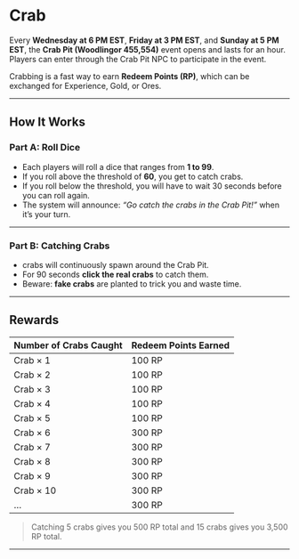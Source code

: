 # Crab

Every **Wednesday at 6 PM EST**, **Friday at 3 PM EST**, and **Sunday at 5 PM EST**, the **Crab Pit (Woodlingor 455,554)** event opens and lasts for an hour. Players can enter through the Crab Pit NPC to participate in the event.

Crabbing is a fast way to earn **Redeem Points (RP)**, which can be exchanged for Experience, Gold, or Ores.

---

## How It Works

### Part A: Roll Dice

- Each players will roll a dice that ranges from **1 to 99**.  
- If you roll above the threshold of **60**, you get to catch crabs.
- If you roll below the threshold, you will have to wait 30 seconds before you can roll again.
- The system will announce: *“Go catch the crabs in the Crab Pit!”* when it’s your turn.


---
### Part B: Catching Crabs

- crabs will continuously spawn around the Crab Pit.  
- For 90 seconds **click the real crabs** to catch them.  
- Beware: **fake crabs** are planted to trick you and waste time.  

---

## Rewards

| Number of Crabs Caught | Redeem Points Earned |
|---------------------------|----------------------|
| Crab × 1 | 100 RP |
| Crab × 2 | 100 RP |
| Crab × 3 | 100 RP |
| Crab × 4 | 100 RP |
| Crab × 5 | 100 RP |
| Crab × 6 | 300 RP |
| Crab × 7 | 300 RP |
| Crab × 8 | 300 RP |
| Crab × 9 | 300 RP |
| Crab × 10 | 300 RP |
| … | 300 RP |


> Catching 5 crabs gives you 500 RP total and 15 crabs gives you 3,500 RP total.

---
